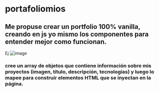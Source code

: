 # portafoliomios

## Me propuse crear un portfolio 100% vanilla, creando en js yo mismo los componentes para entender mejor como funcionan.
Ej
![image](https://github.com/user-attachments/assets/c926c5e3-6251-4f82-a248-a3a38ef59d13)

### cree un array de objetos que contiene información sobre mis proyectos (imagen, título, descripción, tecnologías) y luego lo mapee para construir elementos HTML que se inyectan en la página.
